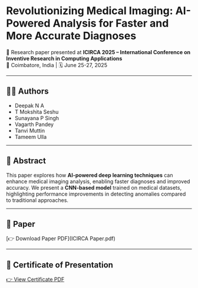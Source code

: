# Revolutionizing Medical Imaging: AI-Powered Analysis for Faster and More Accurate Diagnoses

📄 Research paper presented at **ICIRCA 2025 – International Conference on Inventive Research in Computing Applications**  
📍 Coimbatore, India | 🗓️ June 25-27, 2025  

---

## 👩‍💻 Authors

- Deepak N A  
- T Mokshita Seshu  
- Sunayana P Singh  
- Vagarth Pandey  
- Tanvi Muttin  
- Tameem Ulla  

---

## 📖 Abstract  

This paper explores how **AI-powered deep learning techniques** can enhance medical imaging analysis, enabling faster diagnoses and improved accuracy. We present a **CNN-based model** trained on medical datasets, highlighting performance improvements in detecting anomalies compared to traditional approaches.  

---

## 📂 Paper

[👉 Download Paper PDF](ICIRCA Paper.pdf)

---

## 📜 Certificate of Presentation

[👉 View Certificate PDF](certificates/ICIRCA_Certificate.pdf)
